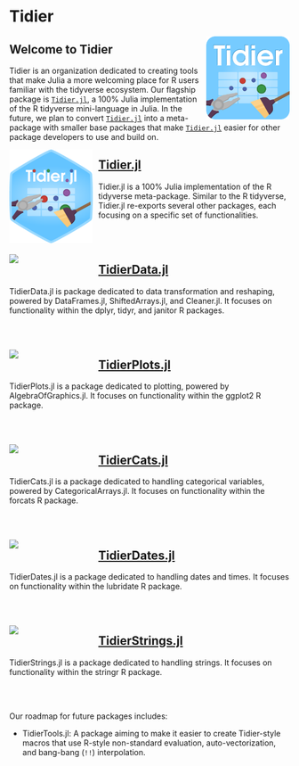 # Tidier

<img src="https://raw.githubusercontent.com/TidierOrg/.github/main/profile/TidierOrg_logo.png" align="right" style="padding-left:10px;" width="150"/>

## Welcome to Tidier

Tidier is an organization dedicated to creating tools that make Julia a more
welcoming place for R users familiar with the tidyverse ecosystem. Our flagship
package is [`Tidier.jl`](https://github.com/TidierOrg/Tidier.jl), a 100% Julia
implementation of the R tidyverse mini-language in Julia. In the future, we plan
to convert [`Tidier.jl`](https://github.com/TidierOrg/Tidier.jl) into a meta-package
with smaller base packages that make [`Tidier.jl`](https://github.com/TidierOrg/Tidier.jl)
easier for other package developers to use and build on.

<a href="https://tidierorg.github.io/Tidier.jl/dev/"><img src="https://raw.githubusercontent.com/TidierOrg/Tidier.jl/main/docs/src/assets/Tidier_jl_logo.png" align="left" style="padding-right:10px;" width="150"></img></a>

## <a href="https://tidierorg.github.io/Tidier.jl/dev/">Tidier.jl</a>

Tidier.jl is a 100% Julia implementation of the R tidyverse meta-package. Similar to the R tidyverse, Tidier.jl re-exports several other packages, each focusing on a specific set of functionalities.

<br><br>

<a href="https://tidierorg.github.io/TidierData.jl/latest/"><img src="https://raw.githubusercontent.com/TidierOrg/TidierData.jl/b3b8886eac075264fe1a6c44894fd8af123ce933/docs/src/assets/Tidier_jl_logo.png" align="left" style="padding-right:10px;" width="150"></img></a>

## <a href="https://tidierorg.github.io/TidierData.jl/latest/">TidierData.jl</a>

TidierData.jl is package dedicated to data transformation and reshaping, powered by DataFrames.jl, ShiftedArrays.jl, and Cleaner.jl. It focuses on functionality within the dplyr, tidyr, and janitor R packages.

<br><br>

<a href="https://github.com/TidierOrg/TidierPlots.jl"><img src="https://raw.githubusercontent.com/TidierOrg/TidierPlots.jl/main/assets/logo.png" align="left" style="padding-right:10px;" width="150"></img></a>

## <a href="https://github.com/TidierOrg/TidierPlots.jl">TidierPlots.jl</a>

TidierPlots.jl is a package dedicated to plotting, powered by AlgebraOfGraphics.jl. It focuses on functionality within the ggplot2 R package.

<br><br>

<a href="https://tidierorg.github.io/TidierCats.jl/dev/"><img src="https://raw.githubusercontent.com/TidierOrg/TidierCats.jl/main/docs/src/assets/TidierCats_logo.png" align="left" style="padding-right:10px;" width="150"></img></a>

## <a href="https://tidierorg.github.io/TidierCats.jl/dev/">TidierCats.jl</a>

TidierCats.jl is a package dedicated to handling categorical variables, powered by CategoricalArrays.jl. It focuses on functionality within the forcats R package.

<br><br>

<a href="https://github.com/TidierOrg/TidierDates.jl"><img src="https://raw.githubusercontent.com/TidierOrg/TidierDates.jl/main/docs/src/assets/TidierDates_logo.png" align="left" style="padding-right:10px;" width="150"></img></a>

## <a href="https://github.com/TidierOrg/TidierDates.jl">TidierDates.jl</a>

TidierDates.jl is a package dedicated to handling dates and times. It focuses on functionality within the lubridate R package.

<br><br>

<a href="https://tidierorg.github.io/TidierStrings.jl/dev/"><img src="https://raw.githubusercontent.com/TidierOrg/TidierStrings.jl/main/docs/src/assets/TidierStrings_logo.png" align="left" style="padding-right:10px;" width="150"></img></a>

## <a href="https://tidierorg.github.io/TidierStrings.jl/dev/">TidierStrings.jl</a>

TidierStrings.jl is a package dedicated to handling strings. It focuses on functionality within the stringr R package.

<br><br>

Our roadmap for future packages includes:

- TidierTools.jl: A package aiming to make it easier to create Tidier-style macros that use R-style non-standard evaluation, auto-vectorization, and bang-bang (`!!`) interpolation.
